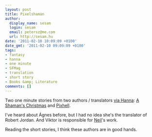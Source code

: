 ```yaml
---
layout: post
title: Pixelshaman
author:
  display_name: sesam
  login: sesam
  email: petersz@me.com
  url: http://sesam.hu
date: '2011-02-10 10:09:09 +0100'
date_gmt: '2011-02-10 09:09:09 +0100'
tags:
- fantasy
- hanna
- one minute
- SFMag
- translation
- short story
- Books &amp; Literature
comments: []
---
```


Two one minute stories from two authors / translators [via Hanna](http://kleinheincz.wordpress.com/2011/02/02/egypercesekrol): [A Shaman's Christmas](http://sfmag.hu/2010/12/24/agnes-kormendi-a-shamans-christmas) and [Pixhell](http://sfmag.hu/2011/02/02/viktor-juhasz-pixhell).

I've heard about Ágnes before, but I had no idea she's the translator of Robert Jordan. And Viktor is responsible for [Neil](http://neilgaiman.com)'s work.

Reading the short stories, I think these authors are in good hands.
